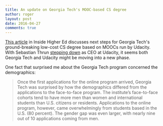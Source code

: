 ```yaml
---
title: An update on Georgia Tech's MOOC-based CS degree 
author: roger
layout: post
date: 2016-04-27
comments: true
---
```


[This article](https://www.insidehighered.com/news/2016/04/27/georgia-tech-plans-next-steps-online-masters-degree-computer-science?utm_source=Inside+Higher+Ed&utm_campaign=d373e33023-DNU20160427&utm_medium=email&utm_term=0_1fcbc04421-d373e33023-197601005#.VyCmdfkGRPU.mailto) in Inside Higher Ed discusses next steps for Georgia
Tech's ground-breaking low-cost CS degree based on MOOCs run by
Udacity. With Sebastian Thrun [stepping down](http://blog.udacity.com/2016/04/udacity-has-a-new-___.html) as CEO at Udacity, it seems both Georgia Tech and Udacity might be moving into a new phase. 

One fact that surprised me about the Georgia Tech program concerned the demographics:

> Once the first applications for the online program arrived, Georgia Tech was surprised by how the demographics differed from the applications to the face-to-face program. The institute’s face-to-face cohorts tend to have more men than women and international students than U.S. citizens or residents. Applications to the online program, however, came overwhelmingly from students based in the U.S. (80 percent). The gender gap was even larger, with nearly nine out of 10 applications coming from men.

